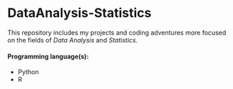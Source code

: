 # DataAnalysis-Statistics

This repository includes my projects and coding adventures more focused on the fields of _Data Analysis_ and _Statistics_.

#### Programming language(s):

- Python
- R
